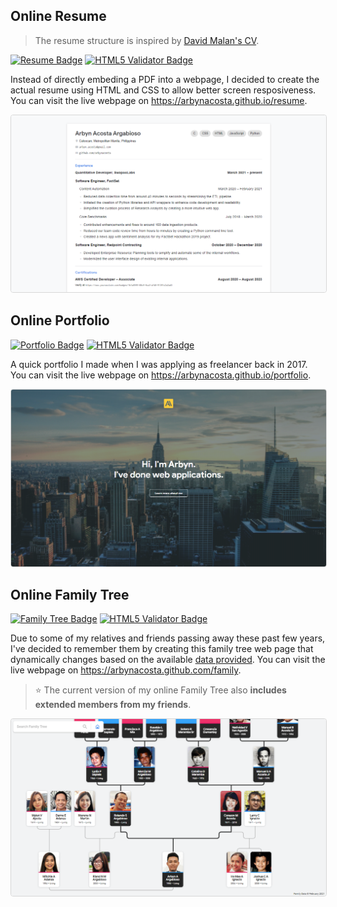 ## Online Resume
> The resume structure is inspired by [David Malan's CV](https://cs.harvard.edu/malan/cv/).

[![Resume Badge](https://img.shields.io/badge/Resume-Online-brightgreen)](http://arbynacosta.github.com/resume) [![HTML5 Validator Badge](https://img.shields.io/badge/HTML5%20Validator-Passed-brightgreen)](#)

Instead of directly embeding a PDF into a webpage, I decided to create the actual resume using HTML and CSS to allow better screen resposiveness. You can visit the live webpage on <a href="https://arbynacosta.github.io/resume" target="_blank">https://arbynacosta.github.io/resume</a>.

<img src="assets/images/readme/resume-screenshot.png" style="border: 1px solid rgba(0, 0, 0, 0.15); border-radius: 4px;" />

## Online Portfolio

[![Portfolio Badge](https://img.shields.io/badge/Portfolio-Online-brightgreen)](http://arbynacosta.github.com/portfolio) [![HTML5 Validator Badge](https://img.shields.io/badge/HTML5%20Validator-Passed-brightgreen)](#)

A quick portfolio I made when I was applying as freelancer back in 2017. You can visit the live webpage on <a href="https://arbynacosta.github.io/portfolio" target="_blank">https://arbynacosta.github.io/portfolio</a>.

<img src="assets/images/readme/portfolio-screenshot.png" style="border: 1px solid rgba(0, 0, 0, 0.15); border-radius: 4px;" />

## Online Family Tree

[![Family Tree Badge](https://img.shields.io/badge/Family%20Tree-Online-brightgreen)](http://arbynacosta.github.com/family) [![HTML5 Validator Badge](https://img.shields.io/badge/HTML5%20Validator-Failed-red)](#)

Due to some of my relatives and friends passing away these past few years, I've decided to remember them by creating this family tree web page that dynamically changes based on the available [data provided](https://api.jsonbin.io/b/5e58ed5b09ac43054813b795/latest). You can visit the live webpage on <a href="https://arbynacosta.github.com/family?q=arbyn" target="_blank">https://arbynacosta.github.com/family</a>.

> :star: The current version of my online Family Tree also **includes extended members from my friends**.

<img src="assets/images/readme/family-screenshot.png" style="border: 1px solid rgba(0, 0, 0, 0.15); border-radius: 4px;" />
